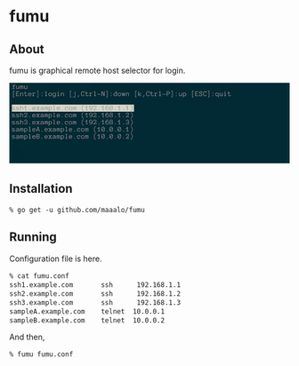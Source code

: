 # fumu

## About
fumu is graphical remote host selector  for login. 

![screen_shot1](./img/screen_shot1.png)

## Installation
    % go get -u github.com/maaalo/fumu

## Running
Configuration file is here.

	% cat fumu.conf
	ssh1.example.com       ssh  	192.168.1.1
	ssh2.example.com       ssh  	192.168.1.2
	ssh3.example.com       ssh  	192.168.1.3
	sampleA.example.com    telnet  10.0.0.1
	sampleB.example.com    telnet  10.0.0.2

And then, 

    % fumu fumu.conf
